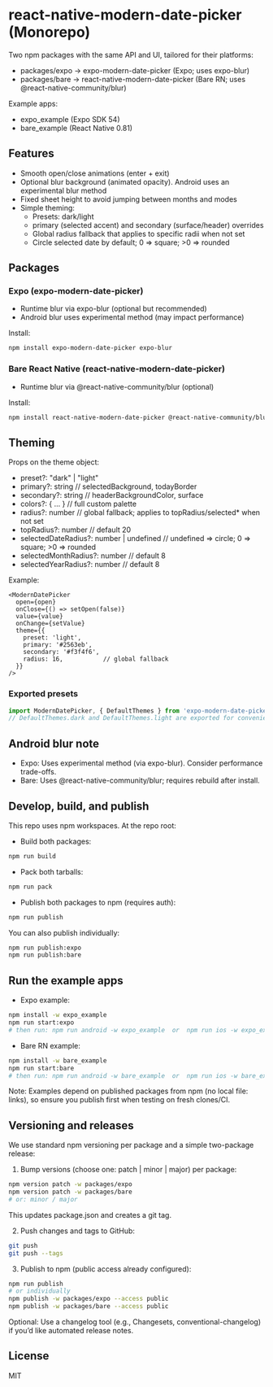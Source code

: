 # react-native-modern-date-picker (Monorepo)

Two npm packages with the same API and UI, tailored for their platforms:

- packages/expo → expo-modern-date-picker (Expo; uses expo-blur)
- packages/bare → react-native-modern-date-picker (Bare RN; uses @react-native-community/blur)

Example apps:
- expo_example (Expo SDK 54)
- bare_example (React Native 0.81)

## Features
- Smooth open/close animations (enter + exit)
- Optional blur background (animated opacity). Android uses an experimental blur method
- Fixed sheet height to avoid jumping between months and modes
- Simple theming:
  - Presets: dark/light
  - primary (selected accent) and secondary (surface/header) overrides
  - Global radius fallback that applies to specific radii when not set
  - Circle selected date by default; 0 => square; >0 => rounded

## Packages

### Expo (expo-modern-date-picker)
- Runtime blur via expo-blur (optional but recommended)
- Android blur uses experimental method (may impact performance)

Install:
```sh
npm install expo-modern-date-picker expo-blur
```

### Bare React Native (react-native-modern-date-picker)
- Runtime blur via @react-native-community/blur (optional)

Install:
```sh
npm install react-native-modern-date-picker @react-native-community/blur
```

## Theming

Props on the theme object:
- preset?: "dark" | "light"
- primary?: string         // selectedBackground, todayBorder
- secondary?: string       // headerBackgroundColor, surface
- colors?: { ... }         // full custom palette
- radius?: number          // global fallback; applies to topRadius/selected* when not set
- topRadius?: number       // default 20
- selectedDateRadius?: number | undefined // undefined => circle; 0 => square; >0 => rounded
- selectedMonthRadius?: number // default 8
- selectedYearRadius?: number // default 8

Example:
```tsx
<ModernDatePicker
  open={open}
  onClose={() => setOpen(false)}
  value={value}
  onChange={setValue}
  theme={{
    preset: 'light',
    primary: '#2563eb',
    secondary: '#f3f4f6',
    radius: 16,           // global fallback
  }}
/>
```

### Exported presets
```ts
import ModernDatePicker, { DefaultThemes } from 'expo-modern-date-picker';
// DefaultThemes.dark and DefaultThemes.light are exported for convenience
```

## Android blur note
- Expo: Uses experimental method (via expo-blur). Consider performance trade-offs.
- Bare: Uses @react-native-community/blur; requires rebuild after install.

## Develop, build, and publish

This repo uses npm workspaces. At the repo root:

- Build both packages:
```sh
npm run build
```

- Pack both tarballs:
```sh
npm run pack
```

- Publish both packages to npm (requires auth):
```sh
npm run publish
```

You can also publish individually:
```sh
npm run publish:expo
npm run publish:bare
```

## Run the example apps

- Expo example:
```sh
npm install -w expo_example
npm run start:expo
# then run: npm run android -w expo_example  or  npm run ios -w expo_example
```

- Bare RN example:
```sh
npm install -w bare_example
npm run start:bare
# then run: npm run android -w bare_example  or  npm run ios -w bare_example
```

Note: Examples depend on published packages from npm (no local file: links), so ensure you publish first when testing on fresh clones/CI.

## Versioning and releases

We use standard npm versioning per package and a simple two-package release:

1) Bump versions (choose one: patch | minor | major) per package:
```sh
npm version patch -w packages/expo
npm version patch -w packages/bare
# or: minor / major
```
This updates package.json and creates a git tag.

2) Push changes and tags to GitHub:
```sh
git push
git push --tags
```

3) Publish to npm (public access already configured):
```sh
npm run publish
# or individually
npm publish -w packages/expo --access public
npm publish -w packages/bare --access public
```

Optional: Use a changelog tool (e.g., Changesets, conventional-changelog) if you’d like automated release notes.

## License
MIT
